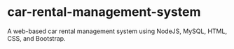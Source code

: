 # car-rental-management-system
A web-based car rental management system using NodeJS, MySQL, HTML, CSS, and Bootstrap.
